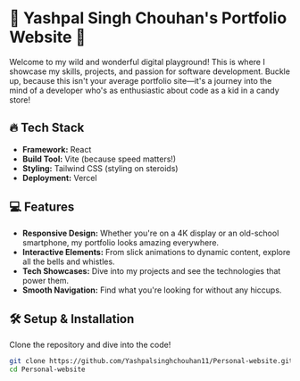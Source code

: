 # 🚀 Yashpal Singh Chouhan's Portfolio Website 🌟

Welcome to my wild and wonderful digital playground! This is where I showcase my skills, projects, and passion for software development. Buckle up, because this isn't your average portfolio site—it's a journey into the mind of a developer who's as enthusiastic about code as a kid in a candy store!

## 🔥 Tech Stack

- **Framework:** React
- **Build Tool:** Vite (because speed matters!)
- **Styling:** Tailwind CSS (styling on steroids)
- **Deployment:** Vercel

## 💻 Features

- **Responsive Design:** Whether you're on a 4K display or an old-school smartphone, my portfolio looks amazing everywhere.
- **Interactive Elements:** From slick animations to dynamic content, explore all the bells and whistles.
- **Tech Showcases:** Dive into my projects and see the technologies that power them.
- **Smooth Navigation:** Find what you're looking for without any hiccups.

## 🛠️ Setup & Installation

Clone the repository and dive into the code!

```bash
git clone https://github.com/Yashpalsinghchouhan11/Personal-website.git
cd Personal-website
